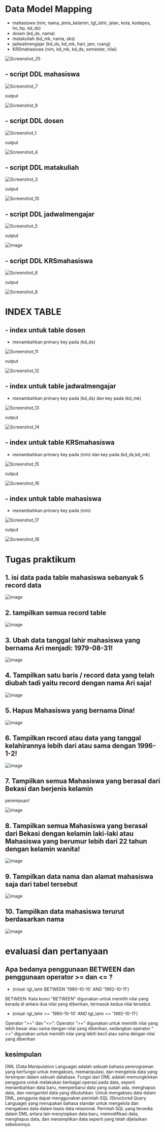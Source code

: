# Data Model Mapping

- mahasiswa (nim, nama, jenis_kelamin, tgl_lahir, jalan, kota, kodepos, ho_hp, kd_ds)
- dosen (kd_ds, nama)
- matakuliah (kd_mk, nama, sks)
- jadwalmengajar (kd_ds, kd_mk, hari, jam, ruang)
- KRSmahasiswa (nim, kd_mk, kd_ds, semester, nilai)

![Screenshot_25](https://user-images.githubusercontent.com/115523263/232718918-70a4bb74-57c5-4c4d-9103-c838f228f742.png)

## - script DDL mahasiswa

![Screenshot_7](https://user-images.githubusercontent.com/115523263/232721184-3a79fe9f-2942-461d-8644-e78e9e74681e.png)

output

![Screenshot_9](https://user-images.githubusercontent.com/115523263/232721637-58f79a19-f60c-4791-baf6-4fd324999303.png)

## - script DDL dosen

![Screenshot_1](https://user-images.githubusercontent.com/115523263/232725312-c6a5be64-0de2-47a3-9d31-6445716de03f.png)

output

![Screenshot_4](https://user-images.githubusercontent.com/115523263/232725393-b168bbbb-83ff-407e-9fae-4934946b4fcd.png)

## - script DDL matakuliah

![Screenshot_3](https://user-images.githubusercontent.com/115523263/232722251-5a680c72-48e2-4ea9-b75c-3e6e242eb993.png)

output

![Screenshot_10](https://user-images.githubusercontent.com/115523263/232722428-a0b1b411-305c-4608-b0ba-03e90af8f094.png)

## - script DDL jadwalmengajar

![Screenshot_5](https://user-images.githubusercontent.com/115523263/232722600-cc7d74cd-a1a4-4b27-a70e-2a7db39d48c0.png)

output 

![image](https://user-images.githubusercontent.com/115523263/232726442-aec36134-e953-49b8-89b0-be1cc47036ab.png)

## - script DDL KRSmahasiswa

![Screenshot_6](https://user-images.githubusercontent.com/115523263/232722997-de19e2e7-ee2a-4255-ba2a-b555ae425c7e.png)

output

![Screenshot_8](https://user-images.githubusercontent.com/115523263/232723139-4ea48516-efcc-4371-a67a-7c5c2c9e707d.png)
# INDEX TABLE

## - index untuk table dosen
- menambahkan primary key pada (kd_ds)

![Screenshot_11](https://user-images.githubusercontent.com/115523263/232727608-aa87661d-d1ce-4df5-a6e7-f150d5a519d8.png)

output 

![Screenshot_12](https://user-images.githubusercontent.com/115523263/232727756-bb20b070-0d99-4743-ab7e-612b21f2eb5d.png)

## - index untuk table jadwalmengajar
- menambahkan primary key pada (kd_ds) dan key pada (kd_mk)

![Screenshot_13](https://user-images.githubusercontent.com/115523263/232728552-62a62f8b-70d9-45a8-b51b-b600175d620c.png)

output

![Screenshot_14](https://user-images.githubusercontent.com/115523263/232728344-604060c1-8fbc-44a5-afde-b5894abe1918.png)

## - index untuk table KRSmahasiswa
- menambahkan primary key pada (nim) dan key pada (kd_ds,kd_mk)

![Screenshot_15](https://user-images.githubusercontent.com/115523263/232728828-5ad53785-ec45-4d02-8366-814925bb8ffd.png)

output

![Screenshot_16](https://user-images.githubusercontent.com/115523263/232728918-fc6b9d90-8809-476f-8de4-0e6fd62e1e21.png)

## - index untuk table mahasiswa
- menambahkan primary key pada (nim)

![Screenshot_17](https://user-images.githubusercontent.com/115523263/232729250-78c35fdd-1641-40e7-908d-ffc82a589cf4.png)

output

![Screenshot_18](https://user-images.githubusercontent.com/115523263/232729308-ccdefb0e-0a0b-48e4-bb33-f878f380dd28.png)

# Tugas praktikum

## 1. isi data pada table mahasiswa sebanyak 5 record data

![image](https://user-images.githubusercontent.com/115523263/232890233-adb83190-2281-4db3-aed3-b043365463de.png)

## 2. tampilkan semua record table

![image](https://user-images.githubusercontent.com/115523263/232891216-597b3b99-f279-4e0e-8adb-92131ba88866.png)

## 3. Ubah data tanggal lahir mahasiswa yang bernama Ari menjadi: 1979-08-31!

![image](https://user-images.githubusercontent.com/115523263/232892551-df6b33f0-f114-4cde-be71-7eaccc82d606.png)

## 4. Tampilkan satu baris / record data yang telah diubah tadi yaitu record dengan nama Ari saja!

![image](https://user-images.githubusercontent.com/115523263/232892871-1179f654-f2e5-444a-b538-4799095d6244.png)

## 5. Hapus Mahasiswa yang bernama Dina!

![image](https://user-images.githubusercontent.com/115523263/232893159-0068f4b8-8bf9-4bdb-a3e9-0862c51176a2.png)

## 6. Tampilkan record atau data yang tanggal kelahirannya lebih dari atau sama dengan 1996-1-2!

![image](https://user-images.githubusercontent.com/115523263/232893506-447d106a-478d-4b13-8f83-bed9cf8f5ad7.png)

## 7. Tampilkan semua Mahasiswa yang berasal dari Bekasi dan berjenis kelamin
perempuan!

![image](https://user-images.githubusercontent.com/115523263/232893797-1728acfb-a4df-41d9-9f7f-36e49d597297.png)

## 8. Tampilkan semua Mahasiswa yang berasal dari Bekasi dengan kelamin laki-laki atau Mahasiswa yang berumur lebih dari 22 tahun dengan kelamin wanita!

![image](https://user-images.githubusercontent.com/115523263/232894476-b22a4ede-fce9-42a5-865f-a1d207a01740.png)

## 9. Tampilkan data nama dan alamat mahasiswa saja dari tabel tersebut

![image](https://user-images.githubusercontent.com/115523263/232894706-d98b687f-8722-4cf8-ae73-26075760372d.png)

## 10. Tampilkan data mahasiswa terurut berdasarkan nama

![image](https://user-images.githubusercontent.com/115523263/232895015-f2db0b98-c800-40d2-9972-c2a47e04be8b.png)

# evaluasi dan pertanyaan
## Apa bedanya penggunaan BETWEEN dan penggunaan operator >= dan <= ?
- (misal: tgl_lahir BETWEEN '1990-10-10' AND '1992-10-11')

BETWEEN: Kata kunci "BETWEEN" digunakan untuk memilih nilai yang berada di antara dua nilai yang diberikan, termasuk kedua nilai tersebut.

- (misal: tgl_lahir >= '1990-10-10' AND tgl_lahir <= '1992-10-11')

Operator ">=" dan "<=": Operator ">=" digunakan untuk memilih nilai yang lebih besar atau sama dengan nilai yang diberikan, sedangkan operator "<=" digunakan untuk memilih nilai yang lebih kecil atau sama dengan nilai yang diberikan

## kesimpulan
DML (Data Manipulation Language) adalah sebuah bahasa pemrograman yang berfungsi untuk mengakses, memanipulasi, dan mengelola data yang tersimpan dalam sebuah database. Fungsi dari DML adalah memungkinkan pengguna untuk melakukan berbagai operasi pada data, seperti menambahkan data baru, memperbarui data yang sudah ada, menghapus data, dan mengambil data yang dibutuhkan. Untuk mengakses data dalam DML, pengguna dapat menggunakan perintah SQL (Structured Query Language) yang merupakan bahasa standar untuk mengelola dan mengakses data dalam basis data relasional. Perintah SQL yang tersedia dalam DML antara lain menyisipkan data baru, memodifikasi data, menghapus data, dan menampilkan data seperti yang telah dijelaskan sebelumnya.
